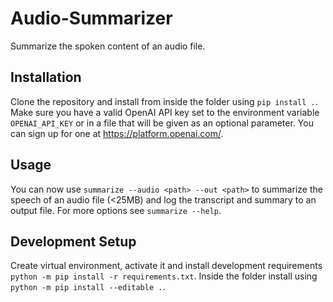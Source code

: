 # Audio-Summarizer

Summarize the spoken content of an audio file.

## Installation

Clone the repository and install from inside the folder using `pip install .`. Make sure you have a valid OpenAI API key set to the environment variable `OPENAI_API_KEY` or in a file that will be given as an optional parameter. You can sign up for one at <https://platform.openai.com/>.

## Usage

You can now use `summarize --audio <path> --out <path>` to summarize the speech of an audio file (<25MB) and log the transcript and summary to an output file. For more options see `summarize --help`.

## Development Setup

Create virtual environment, activate it and install development requirements `python -m pip install -r requirements.txt`. Inside the folder install using `python -m pip install --editable .`.
